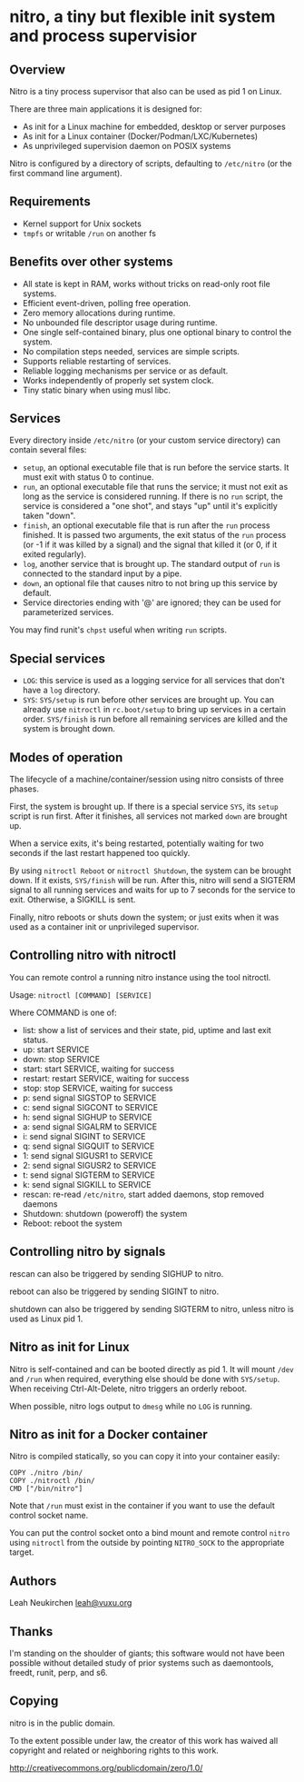 # nitro, a tiny but flexible init system and process supervisior

## Overview

Nitro is a tiny process supervisor that also can be used as pid 1 on Linux.

There are three main applications it is designed for:
- As init for a Linux machine for embedded, desktop or server purposes
- As init for a Linux container (Docker/Podman/LXC/Kubernetes)
- As unprivileged supervision daemon on POSIX systems

Nitro is configured by a directory of scripts, defaulting to
`/etc/nitro` (or the first command line argument).

## Requirements

- Kernel support for Unix sockets
- `tmpfs` or writable `/run` on another fs

## Benefits over other systems

- All state is kept in RAM, works without tricks on read-only root file systems.
- Efficient event-driven, polling free operation.
- Zero memory allocations during runtime.
- No unbounded file descriptor usage during runtime.
- One single self-contained binary, plus one optional binary to
  control the system.
- No compilation steps needed, services are simple scripts.
- Supports reliable restarting of services.
- Reliable logging mechanisms per service or as default.
- Works independently of properly set system clock.
- Tiny static binary when using musl libc.

## Services

Every directory inside `/etc/nitro` (or your custom service directory)
can contain several files:

- `setup`, an optional executable file that is run before the service starts.
  It must exit with status 0 to continue.
- `run`, an optional executable file that runs the service;
  it must not exit as long as the service is considered running.
  If there is no `run` script, the service is considered a "one shot",
  and stays "up" until it's explicitly taken "down".
- `finish`, an optional executable file that is run after the `run`
  process finished.  It is passed two arguments, the exit status
  of the `run` process (or -1 if it was killed by a signal)
  and the signal that killed it (or 0, if it exited regularly).
- `log`, another service that is brought up.  The standard output
  of `run` is connected to the standard input by a pipe.
- `down`, an optional file that causes nitro to not bring up this
  service by default.
- Service directories ending with '@' are ignored; they can be used
  for parameterized services.

You may find runit's `chpst` useful when writing `run` scripts.

## Special services

- `LOG`: this service is used as a logging service for all services
  that don't have a `log` directory.
- `SYS`: `SYS/setup` is run before other services are brought up.
  You can already use `nitroctl` in `rc.boot/setup` to bring up services
  in a certain order.
  `SYS/finish` is run before all remaining services are killed and the
  system is brought down.

## Modes of operation

The lifecycle of a machine/container/session using nitro consists of
three phases.

First, the system is brought up.  If there is a special service
`SYS`, its `setup` script is run first.  After it finishes, all
services not marked `down` are brought up.

When a service exits, it's being restarted, potentially waiting for
two seconds if the last restart happened too quickly.

By using `nitroctl Reboot` or `nitroctl Shutdown`, the system can be
brought down.  If it exists, `SYS/finish` will be run.  After
this, nitro will send a SIGTERM signal to all running services and
waits for up to 7 seconds for the service to exit.  Otherwise, a
SIGKILL is sent.

Finally, nitro reboots or shuts down the system; or just exits
when it was used as a container init or unprivileged supervisor.

## Controlling nitro with nitroctl

You can remote control a running nitro instance using the tool
nitroctl.

Usage: `nitroctl [COMMAND] [SERVICE]`

Where COMMAND is one of:

- list: show a list of services and their state, pid, uptime and last
  exit status.
- up: start SERVICE
- down: stop SERVICE
- start: start SERVICE, waiting for success
- restart: restart SERVICE, waiting for success
- stop: stop SERVICE, waiting for success
- p: send signal SIGSTOP to SERVICE
- c: send signal SIGCONT to SERVICE
- h: send signal SIGHUP to SERVICE
- a: send signal SIGALRM to SERVICE
- i: send signal SIGINT to SERVICE
- q: send signal SIGQUIT to SERVICE
- 1: send signal SIGUSR1 to SERVICE
- 2: send signal SIGUSR2 to SERVICE
- t: send signal SIGTERM to SERVICE
- k: send signal SIGKILL to SERVICE
- rescan: re-read `/etc/nitro`, start added daemons, stop removed daemons
- Shutdown: shutdown (poweroff) the system
- Reboot: reboot the system

## Controlling nitro by signals

rescan can also be triggered by sending SIGHUP to nitro.

reboot can also be triggered by sending SIGINT to nitro.

shutdown can also be triggered by sending SIGTERM to nitro, unless
nitro is used as Linux pid 1.

## Nitro as init for Linux

Nitro is self-contained and can be booted directly as pid 1.
It will mount `/dev` and `/run` when required, everything else
should be done with `SYS/setup`.
When receiving Ctrl-Alt-Delete, nitro triggers an orderly reboot.

When possible, nitro logs output to `dmesg` while no `LOG` is running.

## Nitro as init for a Docker container

Nitro is compiled statically, so you can copy it into your container easily:

	COPY ./nitro /bin/
	COPY ./nitroctl /bin/
	CMD ["/bin/nitro"]

Note that `/run` must exist in the container if you want to use the
default control socket name.

You can put the control socket onto a bind mount and remote control
`nitro` using `nitroctl` from the outside by pointing `NITRO_SOCK` to
the appropriate target.

## Authors

Leah Neukirchen <leah@vuxu.org>

## Thanks

I'm standing on the shoulder of giants; this software would not have
been possible without detailed study of prior systems such as
daemontools, freedt, runit, perp, and s6.

## Copying 

nitro is in the public domain.

To the extent possible under law, the creator of this work has waived all
copyright and related or neighboring rights to this work.

http://creativecommons.org/publicdomain/zero/1.0/
